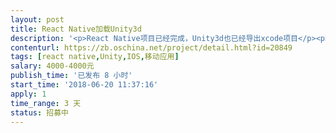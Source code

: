 ```yaml
---                
layout: post       
title: React Native加载Unity3d           
description: '<p>React Native项目已经完成，Unity3d也已经导出xcode项目</p><p>需要在RN中加载Unity3D的内容</p>'     
contenturl: https://zb.oschina.net/project/detail.html?id=20849      
tags: [react native,Unity,IOS,移动应用]            
salary: 4000-4000元          
publish_time: '已发布 8 小时'         
start_time: '2018-06-20 11:37:16'           
apply: 1                   
time_range: 3 天              
status: 招募中                  
---                 
```

